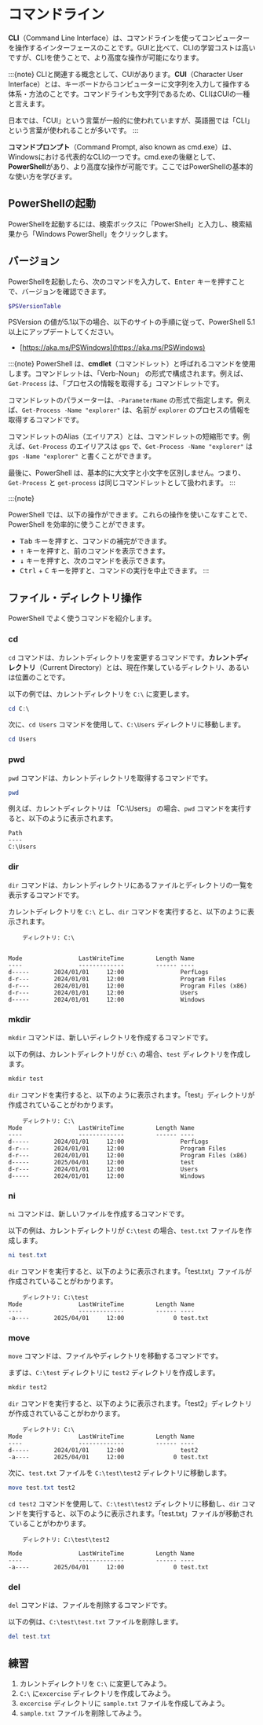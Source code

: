 # コマンドライン

**CLI**（Command Line Interface）は、コマンドラインを使ってコンピューターを操作するインターフェースのことです。GUIと比べて、CLIの学習コストは高いですが、CLIを使うことで、より高度な操作が可能になります。

:::{note}
CLIと関連する概念として、CUIがあります。**CUI**（Character User Interface）とは、キーボードからコンピューターに文字列を入力して操作する体系・方法のことです。コマンドラインも文字列であるため、CLIはCUIの一種と言えます。

日本では、「CUI」という言葉が一般的に使われていますが、英語圏では「CLI」という言葉が使われることが多いです。
:::

**コマンドプロンプト**（Command Prompt, also known as cmd.exe）は、Windowsにおける代表的なCLIの一つです。cmd.exeの後継として、**PowerShell**があり、より高度な操作が可能です。ここではPowerShellの基本的な使い方を学びます。

## PowerShellの起動

PowerShellを起動するには、検索ボックスに「PowerShell」と入力し、検索結果から「Windows PowerShell」をクリックします。

## バージョン

PowerShellを起動したら、次のコマンドを入力して、<kbd>Enter</kbd> キーを押すことで、バージョンを確認できます。

```powershell
$PSVersionTable
```

PSVersion の値が5.1以下の場合、以下のサイトの手順に従って、PowerShell 5.1 以上にアップデートしてください。

- [https://aka.ms/PSWindows](https://aka.ms/PSWindows)

:::{note}
PowerShell は、**cmdlet**（コマンドレット）と呼ばれるコマンドを使用します。コマンドレットは、「Verb-Noun」 の形式で構成されます。例えば、`Get-Process` は、「プロセスの情報を取得する」コマンドレットです。

コマンドレットのパラメーターは、`-ParameterName` の形式で指定します。例えば、`Get-Process -Name "explorer"` は、名前が `explorer` のプロセスの情報を取得するコマンドです。

コマンドレットのAlias（エイリアス）とは、コマンドレットの短縮形です。例えば、`Get-Process` のエイリアスは `gps` で、`Get-Process -Name "explorer"` は `gps -Name "explorer"` と書くことができます。

最後に、PowerShell は、基本的に大文字と小文字を区別しません。つまり、`Get-Process` と `get-process` は同じコマンドレットとして扱われます。
:::

:::{note}

PowerShell では、以下の操作ができます。これらの操作を使いこなすことで、PowerShell を効率的に使うことができます。

- <kbd>Tab</kbd> キーを押すと、コマンドの補完ができます。
- <kbd>↑</kbd> キーを押すと、前のコマンドを表示できます。
- <kbd>↓</kbd> キーを押すと、次のコマンドを表示できます。
- <kbd>Ctrl</kbd> + <kbd>C</kbd> キーを押すと、コマンドの実行を中止できます。
:::

## ファイル・ディレクトリ操作

PowerShell でよく使うコマンドを紹介します。

### cd

`cd` コマンドは、カレントディレクトリを変更するコマンドです。**カレントディレクトリ**（Current Directory）とは、現在作業しているディレクトリ、あるいは位置のことです。

以下の例では、カレントディレクトリを `C:\` に変更します。

```powershell
cd C:\
```

次に、`cd Users` コマンドを使用して、`C:\Users` ディレクトリに移動します。

```powershell
cd Users
```

### pwd

`pwd` コマンドは、カレントディレクトリを取得するコマンドです。

```powershell
pwd
```

例えば、カレントディレクトリは 「C:\Users」 の場合、`pwd` コマンドを実行すると、以下のように表示されます。

```
Path
----
C:\Users
```

### dir

`dir` コマンドは、カレントディレクトリにあるファイルとディレクトリの一覧を表示するコマンドです。

カレントディレクトリを `C:\` とし、`dir` コマンドを実行すると、以下のように表示されます。

```
    ディレクトリ: C:\


Mode                LastWriteTime         Length Name
----                -------------         ------ ----
d-----       2024/01/01     12:00                PerfLogs
d-r---       2024/01/01     12:00                Program Files
d-r---       2024/01/01     12:00                Program Files (x86)
d-r---       2024/01/01     12:00                Users
d-----       2024/01/01     12:00                Windows
```

### mkdir

`mkdir` コマンドは、新しいディレクトリを作成するコマンドです。

以下の例は、カレントディレクトリが `C:\` の場合、`test` ディレクトリを作成します。

```powershell
mkdir test
```

`dir` コマンドを実行すると、以下のように表示されます。「test」ディレクトリが作成されていることがわかります。

```
    ディレクトリ: C:\
Mode                LastWriteTime         Length Name
----                -------------         ------ ----
d-----       2024/01/01     12:00                PerfLogs
d-r---       2024/01/01     12:00                Program Files
d-r---       2024/01/01     12:00                Program Files (x86)
d-----       2025/04/01     12:00                test
d-r---       2024/01/01     12:00                Users
d-----       2024/01/01     12:00                Windows
```

### ni

`ni` コマンドは、新しいファイルを作成するコマンドです。

以下の例は、カレントディレクトリが `C:\test` の場合、`test.txt` ファイルを作成します。

```powershell
ni test.txt
```

`dir` コマンドを実行すると、以下のように表示されます。「test.txt」ファイルが作成されていることがわかります。

```
    ディレクトリ: C:\test
Mode                LastWriteTime         Length Name
----                -------------         ------ ----
-a----       2025/04/01     12:00              0 test.txt
```

### move

`move` コマンドは、ファイルやディレクトリを移動するコマンドです。

まずは、`C:\test` ディレクトリに `test2` ディレクトリを作成します。

```powershell
mkdir test2
```

`dir` コマンドを実行すると、以下のように表示されます。「test2」ディレクトリが作成されていることがわかります。

```
    ディレクトリ: C:\
Mode                LastWriteTime         Length Name
----                -------------         ------ ----
d-----       2024/01/01     12:00                test2
-a----       2025/04/01     12:00              0 test.txt
```


次に、`test.txt` ファイルを `C:\test\test2` ディレクトリに移動します。

```powershell
move test.txt test2
```

`cd test2` コマンドを使用して、`C:\test\test2` ディレクトリに移動し、`dir` コマンドを実行すると、以下のように表示されます。「test.txt」ファイルが移動されていることがわかります。

```
    ディレクトリ: C:\test\test2

Mode                LastWriteTime         Length Name
----                -------------         ------ ----
-a----       2025/04/01     12:00              0 test.txt
```

### del

`del` コマンドは、ファイルを削除するコマンドです。

以下の例は、`C:\test\test.txt` ファイルを削除します。

```powershell
del test.txt
```

## 練習

1. カレントディレクトリを `C:\` に変更してみよう。
2. `C:\` に`excercise` ディレクトリを作成してみよう。
3. `excercise` ディレクトリに `sample.txt` ファイルを作成してみよう。
4. `sample.txt` ファイルを削除してみよう。

